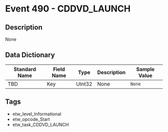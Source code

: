 # Event 490 - CDDVD_LAUNCH

## Description
None

## Data Dictionary
|Standard Name|Field Name|Type|Description|Sample Value|
|---|---|---|---|---|
|TBD|Key|UInt32|None|`None`|

## Tags
* etw_level_Informational
* etw_opcode_Start
* etw_task_CDDVD_LAUNCH